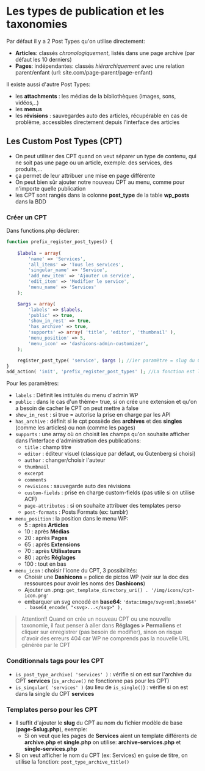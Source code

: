 # Les types de publication et les taxonomies

Par défaut il y a 2 Post Types qu'on utilise directement:
- **Articles**: classés *chronologiquement*, listés dans une page archive (par défaut les 10 derniers)
- **Pages**: indépendantes: classés *hiérarchiquement* avec une relation parent/enfant (url: site.com/page-parent/page-enfant)

Il existe aussi d'autre Post Types:
- les **attachments** : les médias de la bibliothèques (images, sons, vidéos,..)
- les **menus**
- les **révisions** : sauvegardes auto des articles, récupérable en cas de problème, accessibles directement depuis l'interface des articles

## Les Custom Post Types (CPT)
- On peut utiliser des CPT quand on veut séparer un type de contenu, qui ne soit pas une page ou un article, exemple: des services, des produits,...
- ça permet de leur attribuer une mise en page différente
- On peut bien sûr ajouter notre nouveau CPT  au menu, comme pour n'importe quelle publication
- les CPT sont rangés dans la colonne **post_type** de la table **wp_posts** dans la BDD

### Créer un CPT
Dans functions.php déclarer:
```php
function prefix_register_post_types() {
   
    $labels = array(
        'name' => 'Services',
        'all_items' => 'Tous les services',
        'singular_name' => 'Service',
        'add_new_item' => 'Ajouter un service',
        'edit_item' => 'Modifier le service',
        'menu_name' => 'Services'
    );

    $args = array(
        'labels' => $labels,
        'public' => true,
        'show_in_rest' => true,
        'has_archive' => true,
        'supports' => array( 'title', 'editor', 'thumbnail' ),
        'menu_position' => 5,
        'menu_icon' => 'dashicons-admin-customizer',
    );

    register_post_type( 'service', $args ); //1er paramètre = slug du CPT, utilisé notamment pour l'url
}
add_action( 'init', 'prefix_register_post_types' ); //La fonction est lancée par le hook 'init'
```
Pour les paramètres:
+ ``labels`` : Définit les intitulés du menu d'admin WP
+  ``public`` : dans le cas d'un thème= true, si on crée une extension et qu'on a besoin de cacher le CPT on peut mettre à false
+ ``show_in_rest`` : si true = autorise la prise en charge par les API
+ ``has_archive`` : définit si le cpt possède des **archives** et des **singles** (comme les articles) ou non (comme les pages)
+ ``supports`` : une array où on choisit les champs qu'on souhaite afficher dans l'interface d'administration des publications: 
    - ``title`` : champ titre
    - ``editor`` : éditeur visuel (classique par défaut, ou Gutenberg si choisi)
    - ``author`` : changer/choisir l'auteur
    - ``thumbnail``
    - ``excerpt``
    - ``comments``
    - ``revisions`` : sauvegarde auto des révisions
    - ``custom-fields`` : prise en charge custom-fields (pas utile si on utilise ACF)
    - ``page-attributes`` : si on souhaite attribuer des templates perso
    - ``post-formats`` : Posts Formats (ex: tumblr)
+ ``menu_position`` : la position dans le menu WP:
    - 5 : après **Articles**
    - 10 : après **Médias**
    - 20 : après **Pages**
    - 65 : après **Extensions**
    - 70 : après **Utilisateurs**
    - 80 : après **Réglages**
    - 100 : tout en bas
+ ``menu_icon`` : choisir l'icone du CPT, 3 possibilités:
    - Choisir une **Dashicons** = police de pictos WP (voir sur la doc des ressources pour avoir les noms des **Dashicons**)
    - Ajouter un .png: ``get_template_directory_uri() . '/img/icons/cpt-icon.png'``
    - embarquer un svg encodé en **base64**: ``'data:image/svg+xml;base64' . base64_encode( "<svg>...</svg>" ),``

>Attention!! Quand on crée un nouveau CPT ou une nouvelle taxonomie, il faut penser à aller dans **Réglages > Permaliens** et cliquer sur enregistrer (pas besoin de modifier), sinon on risque d'avoir des erreurs 404 car WP ne comprends pas la nouvelle URL générée par le CPT

### Conditionnals tags pour les CPT
- ``is_post_type_archive( 'services' )`` : vérifie si on est sur l'archive du CPT **services** (``is_archive()`` ne fonctionne pas pour les CPT)
- ``is_singular( 'services' )`` (au lieu de ``is_single()``)  : vérifie si on est dans la single du CPT **services**

### Templates perso pour les CPT
+ Il suffit d'ajouter le **slug** du CPT au nom du fichier modèle de base (**page-$slug.php**), exemple:
    - Si on veut que les pages de **Services** aient un template différents de **archive.php** et **single.php** on utilise: **archive-services.php** et **single-services.php**
+ Si on veut afficher le nom du CPT (ex: Services) en guise de titre, on utilise la fonction: ``post_type_archive_title()``
